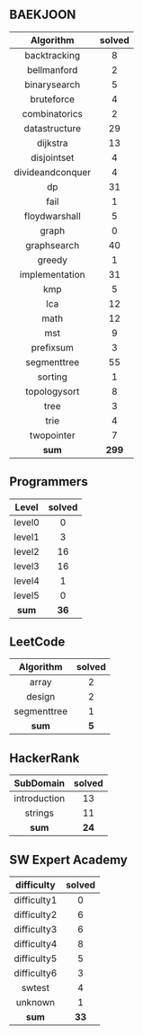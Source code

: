 ## BAEKJOON
|    Algorithm    | solved |
| :-------------: | :----: |
|backtracking|8|
|bellmanford|2|
|binarysearch|5|
|bruteforce|4|
|combinatorics|2|
|datastructure|29|
|dijkstra|13|
|disjointset|4|
|divideandconquer|4|
|dp|31|
|fail|1|
|floydwarshall|5|
|graph|0|
|graphsearch|40|
|greedy|1|
|implementation|31|
|kmp|5|
|lca|12|
|math|12|
|mst|9|
|prefixsum|3|
|segmenttree|55|
|sorting|1|
|topologysort|8|
|tree|3|
|trie|4|
|twopointer|7|
| **sum** | **299**|

## Programmers
|    Level    | solved |
| :-------------: | :----: |
|level0|0|
|level1|3|
|level2|16|
|level3|16|
|level4|1|
|level5|0|
| **sum** | **36**|

## LeetCode
|    Algorithm    | solved |
| :-------------: | :----: |
|array|2|
|design|2|
|segmenttree|1|
| **sum** | **5**|

## HackerRank
|    SubDomain    | solved |
| :-------------: | :----: |
|introduction|13|
|strings|11|
| **sum** | **24**|

## SW Expert Academy
|    difficulty    | solved |
| :-------------: | :----: |
|difficulty1|0|
|difficulty2|6|
|difficulty3|6|
|difficulty4|8|
|difficulty5|5|
|difficulty6|3|
|swtest|4|
|unknown|1|
| **sum** | **33**|

